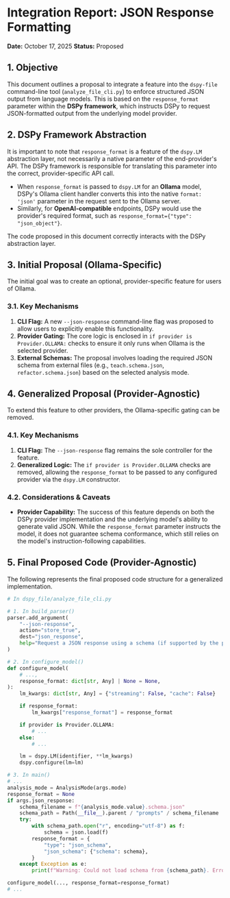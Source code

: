 # Integration Report: JSON Response Formatting

**Date:** October 17, 2025
**Status:** Proposed

## 1. Objective

This document outlines a proposal to integrate a feature into the `dspy-file` command-line tool (`analyze_file_cli.py`) to enforce structured JSON output from language models. This is based on the `response_format` parameter within the **DSPy framework**, which instructs DSPy to request JSON-formatted output from the underlying model provider.

## 2. DSPy Framework Abstraction

It is important to note that `response_format` is a feature of the `dspy.LM` abstraction layer, not necessarily a native parameter of the end-provider's API. The DSPy framework is responsible for translating this parameter into the correct, provider-specific API call.

- When `response_format` is passed to `dspy.LM` for an **Ollama** model, DSPy's Ollama client handler converts this into the native `format: 'json'` parameter in the request sent to the Ollama server.
- Similarly, for **OpenAI-compatible** endpoints, DSPy would use the provider's required format, such as `response_format={"type": "json_object"}`.

The code proposed in this document correctly interacts with the DSPy abstraction layer.

## 3. Initial Proposal (Ollama-Specific)

The initial goal was to create an optional, provider-specific feature for users of Ollama.

### 3.1. Key Mechanisms

1. **CLI Flag:** A new `--json-response` command-line flag was proposed to allow users to explicitly enable this functionality.
2. **Provider Gating:** The core logic is enclosed in `if provider is Provider.OLLAMA:` checks to ensure it only runs when Ollama is the selected provider.
3. **External Schemas:** The proposal involves loading the required JSON schema from external files (e.g., `teach.schema.json`, `refactor.schema.json`) based on the selected analysis mode.

## 4. Generalized Proposal (Provider-Agnostic)

To extend this feature to other providers, the Ollama-specific gating can be removed.

### 4.1. Key Mechanisms

1. **CLI Flag:** The `--json-response` flag remains the sole controller for the feature.
2. **Generalized Logic:** The `if provider is Provider.OLLAMA` checks are removed, allowing the `response_format` to be passed to any configured provider via the `dspy.LM` constructor.

### 4.2. Considerations & Caveats

- **Provider Capability:** The success of this feature depends on both the DSPy provider implementation and the underlying model's ability to generate valid JSON. While the `response_format` parameter instructs the model, it does not guarantee schema conformance, which still relies on the model's instruction-following capabilities.

## 5. Final Proposed Code (Provider-Agnostic)

The following represents the final proposed code structure for a generalized implementation.

```python
# In dspy_file/analyze_file_cli.py

# 1. In build_parser()
parser.add_argument(
    "--json-response",
    action="store_true",
    dest="json_response",
    help="Request a JSON response using a schema (if supported by the provider's DSPy handler).",
)

# 2. In configure_model()
def configure_model(
    # ...,
    response_format: dict[str, Any] | None = None,
):
    lm_kwargs: dict[str, Any] = {"streaming": False, "cache": False}

    if response_format:
        lm_kwargs["response_format"] = response_format

    if provider is Provider.OLLAMA:
        # ...
    else:
        # ...

    lm = dspy.LM(identifier, **lm_kwargs)
    dspy.configure(lm=lm)

# 3. In main()
# ...
analysis_mode = AnalysisMode(args.mode)
response_format = None
if args.json_response:
    schema_filename = f"{analysis_mode.value}.schema.json"
    schema_path = Path(__file__).parent / "prompts" / schema_filename
    try:
        with schema_path.open("r", encoding="utf-8") as f:
            schema = json.load(f)
        response_format = {
            "type": "json_schema",
            "json_schema": {"schema": schema},
        }
    except Exception as e:
        print(f"Warning: Could not load schema from {schema_path}. Error: {e}")

configure_model(..., response_format=response_format)
# ...
```
